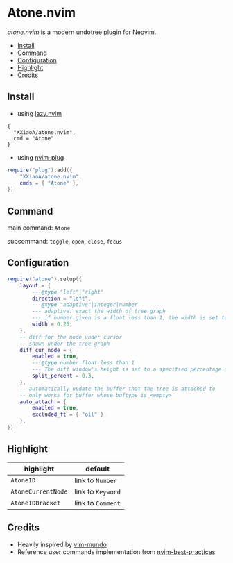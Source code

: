 # Atone.nvim

_atone.nvim_ is a modern undotree plugin for Neovim.

<!-- vim-markdown-toc GFM -->

- [Install](#install)
- [Command](#command)
- [Configuration](#configuration)
- [Highlight](#highlight)
- [Credits](#credits)

<!-- vim-markdown-toc -->

## Install

- using [lazy.nvim](https://github.com/folke/lazy.nvim)

```
{
  "XXiaoA/atone.nvim",
  cmd = "Atone"
}

```

- using [nvim-plug](https://github.com/wsdjeg/nvim-plug)

```lua
require("plug").add({
    "XXiaoA/atone.nvim",
    cmds = { "Atone" },
})
```

## Command

main command: `Atone`

subcommand: `toggle`, `open`, `close`, `focus`

## Configuration

```lua
require("atone").setup({
    layout = {
        ---@type "left"|"right"
        direction = "left",
        ---@type "adaptive"|integer|number
        --- adaptive: exact the width of tree graph
        --- if number given is a float less than 1, the width is set to `vim.o.columns * that number`
        width = 0.25,
    },
    -- diff for the node under cursor
    -- shown under the tree graph
    diff_cur_node = {
        enabled = true,
        ---@type number float less than 1
        --- The diff window's height is set to a specified percentage of the original (namely tree graph) window's height.
        split_percent = 0.3,
    },
    -- automatically update the buffer that the tree is attached to
    -- only works for buffer whose buftype is <empty>
    auto_attach = {
        enabled = true,
        excluded_ft = { "oil" },
    },
})
```

## Highlight

| highlight          | default           |
| ------------------ | ----------------- |
| `AtoneID`          | link to `Number`  |
| `AtoneCurrentNode` | link to `Keyword` |
| `AtoneIDBracket`   | link to `Comment` |

## Credits

- Heavily inspired by [vim-mundo](https://github.com/simnalamburt/vim-mundo)
- Reference user commands implementation from [nvim-best-practices](https://github.com/nvim-neorocks/nvim-best-practices)

